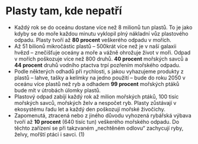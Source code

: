 # Plasty tam, kde nepatří
* Každý rok se do oceánu dostane více než 8 milionů tun plastů. To je jako kdyby se do moře každou minutu vyklopil plný nákladní vůz  plastového odpadu. Plasty tvoří až **80 procent** veškerého odpadu v mořích.
* Až 51 bilionů mikročástic plastů – 500krát více než je v naší galaxii hvězd – znečišťuje oceány a moře a vážně ohrožuje život v moři.
Odpad v mořích poškozuje více než 800 druhů. **40 procent** mořských savců a **44 procent** druhů vodního ptactva trpí pozřením mořského odpadu.
* Podle některých odhadů při rychlosti, s jakou vyhazujeme produkty z plastů – lahve, tašky a kelímky na jedno použití – bude do roku 2050 v oceánu více plastů než ryb a odhadem **99 procent** mořských ptáků bude mít v útrobách úlomky plastů.
* Plastový odpad zabíjí každý rok až milion mořských ptáků, 100 tisíc mořských savců, mořských želv a nespočet ryb. Plasty zůstávají v ekosystému řadu let a každý den poškozují mořské živočichy.
* Zapomenutá, ztracená nebo z jiného důvodu vyhozená rybářská výbava tvoří až **10 procent** (640 tisíc tun) veškerého mořského odpadu. Do těchto zařízení se při takzvaném „nechtěném odlovu“ zachycují ryby, želvy, mořští ptáci i savci. (1)


 
 
 
 
 
 
 
 
 
 
 
 
 
